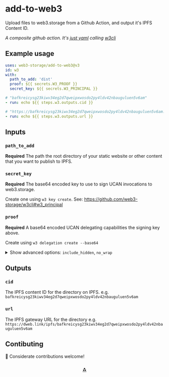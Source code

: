 # add-to-web3

Upload files to web3.storage from a Github Action, and output it's IPFS Content ID.

_A composite github action. It's [just yaml](./action.yml) calling [w3cli](https://github.com/web3-storage/w3cli)_

## Example usage

```yaml
uses: web3-storage/add-to-web3@v3
id: w3
with:
  path_to_add: 'dist'
  proof: ${{ secrets.W3_PROOF }}
  secret_key: ${{ secrets.W3_PRINCIPAL }}

# "bafkreicysg23kiwv34eg2d7qweipxwosdo2py4ldv42nbauguluen5v6am"
- run: echo ${{ steps.w3.outputs.cid }}

# "https://bafkreicysg23kiwv34eg2d7qweipxwosdo2py4ldv42nbauguluen5v6am.ipfs.w3s.link"
- run: echo ${{ steps.w3.outputs.url }}
```

## Inputs

### `path_to_add`

**Required** The path the root directory of your static website or other content that you want to publish to IPFS.

### `secret_key`

**Required** The base64 encoded key to use to sign UCAN invocations to web3.storage. 

Create one using `w3 key create`. See: https://github.com/web3-storage/w3cli#w3_principal

### `proof`

**Required** A base64 encoded UCAN delegating capabilities the signing key above. 

Create using `w3 delegation create --base64`

<details>
  <summary>Show advanced options: <code>include_hidden</code>, <code>no_wrap</code></summary>

### `include_hidden`

_Default_ `false`

Should hidden files prefixed with a `.` be included when found in the `path_to_add`

see: https://github.com/web3-storage/files-from-path#filesfrompath


### `no_wrap`

_Default_ `false`

Advanced: if `path_to_add` points to a file it will be wrapped in a directory to preserve the filename. To disable that set no_wrap: "true".

</details>

## Outputs

### `cid`

The IPFS content ID for the directory on IPFS. 
e.g. `bafkreicysg23kiwv34eg2d7qweipxwosdo2py4ldv42nbauguluen5v6am`

### `url`

The IPFS gateway URL for the directory 
e.g. `https://dweb.link/ipfs/bafkreicysg23kiwv34eg2d7qweipxwosdo2py4ldv42nbauguluen5v6am`

## Contibuting

💌 Considerate contributions welcome! 

<h3 align="center"><a href="https://web3.storage">⁂</a></h3>
